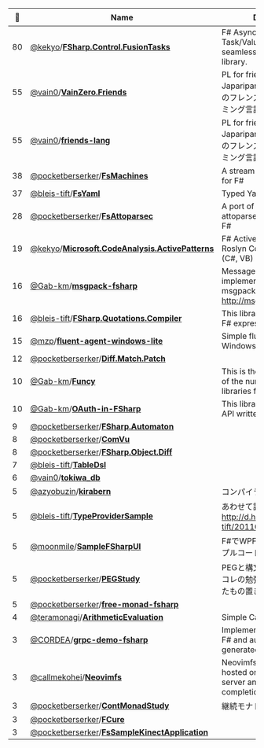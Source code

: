 |:star2: | Name | Description | 🌍|
|---|---|---|---|
|80|[@kekyo](https://github.com/kekyo)/[**FSharp.Control.FusionTasks**](https://github.com/kekyo/FSharp.Control.FusionTasks)|F# Async workflow <--> .NET Task/ValueTask easy seamless interoperability library.||
|55|[@vain0](https://github.com/vain0)/[**VainZero.Friends**](https://github.com/vain0/VainZero.Friends)|PL for friends in the Japaripark (ジャパリパークのフレンズのためのプログラミング言語)||
|55|[@vain0](https://github.com/vain0)/[**friends-lang**](https://github.com/vain0/friends-lang)|PL for friends in the Japaripark (ジャパリパークのフレンズのためのプログラミング言語)||
|38|[@pocketberserker](https://github.com/pocketberserker)/[**FsMachines**](https://github.com/pocketberserker/FsMachines)|A stream processing library for F#||
|37|[@bleis-tift](https://github.com/bleis-tift)/[**FsYaml**](https://github.com/bleis-tift/FsYaml)|Typed Yaml Library for F#|[:arrow_upper_right:](http://bleis-tift.github.com/FsYaml)|
|28|[@pocketberserker](https://github.com/pocketberserker)/[**FsAttoparsec**](https://github.com/pocketberserker/FsAttoparsec)|A port of Bryan O'Sullivan's attoparsec from Haskell to F#||
|19|[@kekyo](https://github.com/kekyo)/[**Microsoft.CodeAnalysis.ActivePatterns**](https://github.com/kekyo/Microsoft.CodeAnalysis.ActivePatterns)|F# Active pattern library for Roslyn Compiler Platform (C#, VB)||
|16|[@Gab-km](https://github.com/Gab-km)/[**msgpack-fsharp**](https://github.com/Gab-km/msgpack-fsharp)|MessagePack implementation for F# msgpack.org[F#] http://msgpack.org/||
|16|[@bleis-tift](https://github.com/bleis-tift)/[**FSharp.Quotations.Compiler**](https://github.com/bleis-tift/FSharp.Quotations.Compiler)|This library is a compiler for F# expression tree.|[:arrow_upper_right:](http://bleis-tift.github.io/FSharp.Quotations.Compiler)|
|15|[@mzp](https://github.com/mzp)/[**fluent-agent-windows-lite**](https://github.com/mzp/fluent-agent-windows-lite)|Simple fluent agent for Windows||
|12|[@pocketberserker](https://github.com/pocketberserker)/[**Diff.Match.Patch**](https://github.com/pocketberserker/Diff.Match.Patch)|||
|10|[@Gab-km](https://github.com/Gab-km)/[**Funcy**](https://github.com/Gab-km/Funcy)|This is the insignificant one of the numberless functional libraries for C#/VB.|[:arrow_upper_right:](https://www.nuget.org/packages/Funcy/)|
|10|[@Gab-km](https://github.com/Gab-km)/[**OAuth-in-FSharp**](https://github.com/Gab-km/OAuth-in-FSharp)|This library offers the OAuth API written in F#.|[:arrow_upper_right:](http://twitter.com/gab_km)|
|9|[@pocketberserker](https://github.com/pocketberserker)/[**FSharp.Automaton**](https://github.com/pocketberserker/FSharp.Automaton)|||
|8|[@pocketberserker](https://github.com/pocketberserker)/[**ComVu**](https://github.com/pocketberserker/ComVu)|||
|8|[@pocketberserker](https://github.com/pocketberserker)/[**FSharp.Object.Diff**](https://github.com/pocketberserker/FSharp.Object.Diff)|||
|7|[@bleis-tift](https://github.com/bleis-tift)/[**TableDsl**](https://github.com/bleis-tift/TableDsl)|||
|6|[@vain0](https://github.com/vain0)/[**tokiwa_db**](https://github.com/vain0/tokiwa_db)|||
|5|[@azyobuzin](https://github.com/azyobuzin)/[**kirabern**](https://github.com/azyobuzin/kirabern)|コンパイラつくるぞ！！！！||
|5|[@bleis-tift](https://github.com/bleis-tift)/[**TypeProviderSample**](https://github.com/bleis-tift/TypeProviderSample)|あわせて読んでほしい： http://d.hatena.ne.jp/bleis-tift/20110922/1316626354|[:arrow_upper_right:](http://d.hatena.ne.jp/bleis-tift/20110922/1316626354)|
|5|[@moonmile](https://github.com/moonmile)/[**SampleFSharpUI**](https://github.com/moonmile/SampleFSharpUI)|F#でWPF+MVVMをするサンプルコード||
|5|[@pocketberserker](https://github.com/pocketberserker)/[**PEGStudy**](https://github.com/pocketberserker/PEGStudy)|PEGと構文解析に関するアレコレの勉強会 Vol.1用に作ったもの置き場||
|5|[@pocketberserker](https://github.com/pocketberserker)/[**free-monad-fsharp**](https://github.com/pocketberserker/free-monad-fsharp)|||
|4|[@teramonagi](https://github.com/teramonagi)/[**ArithmeticEvaluation**](https://github.com/teramonagi/ArithmeticEvaluation)|Simple Calculator||
|3|[@CORDEA](https://github.com/CORDEA)/[**grpc-demo-fsharp**](https://github.com/CORDEA/grpc-demo-fsharp)|Implementation of gRPC by F# and automatically generated C# code.||
|3|[@callmekohei](https://github.com/callmekohei)/[**Neovimfs**](https://github.com/callmekohei/Neovimfs)|Neovimfs is a web app hosted on local Suave server and it provides auto completion list for F# code.||
|3|[@pocketberserker](https://github.com/pocketberserker)/[**ContMonadStudy**](https://github.com/pocketberserker/ContMonadStudy)|継続モナド勉強用のなんとか||
|3|[@pocketberserker](https://github.com/pocketberserker)/[**FCure**](https://github.com/pocketberserker/FCure)|||
|3|[@pocketberserker](https://github.com/pocketberserker)/[**FsSampleKinectApplication**](https://github.com/pocketberserker/FsSampleKinectApplication)|||

